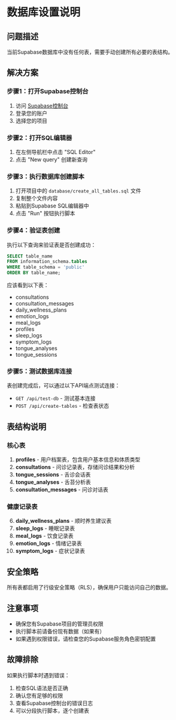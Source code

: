 # 数据库设置说明

## 问题描述
当前Supabase数据库中没有任何表，需要手动创建所有必要的表结构。

## 解决方案

### 步骤1：打开Supabase控制台
1. 访问 [Supabase控制台](https://supabase.com/dashboard)
2. 登录您的账户
3. 选择您的项目

### 步骤2：打开SQL编辑器
1. 在左侧导航栏中点击 "SQL Editor"
2. 点击 "New query" 创建新查询

### 步骤3：执行数据库创建脚本
1. 打开项目中的 `database/create_all_tables.sql` 文件
2. 复制整个文件内容
3. 粘贴到Supabase SQL编辑器中
4. 点击 "Run" 按钮执行脚本

### 步骤4：验证表创建
执行以下查询来验证表是否创建成功：

```sql
SELECT table_name 
FROM information_schema.tables 
WHERE table_schema = 'public' 
ORDER BY table_name;
```

应该看到以下表：
- consultations
- consultation_messages
- daily_wellness_plans
- emotion_logs
- meal_logs
- profiles
- sleep_logs
- symptom_logs
- tongue_analyses
- tongue_sessions

### 步骤5：测试数据库连接
表创建完成后，可以通过以下API端点测试连接：
- `GET /api/test-db` - 测试基本连接
- `POST /api/create-tables` - 检查表状态

## 表结构说明

### 核心表
1. **profiles** - 用户档案表，包含用户基本信息和体质类型
2. **consultations** - 问诊记录表，存储问诊结果和分析
3. **tongue_sessions** - 舌诊会话表
4. **tongue_analyses** - 舌苔分析表
5. **consultation_messages** - 问诊对话表

### 健康记录表
6. **daily_wellness_plans** - 顺时养生建议表
7. **sleep_logs** - 睡眠记录表
8. **meal_logs** - 饮食记录表
9. **emotion_logs** - 情绪记录表
10. **symptom_logs** - 症状记录表

## 安全策略
所有表都启用了行级安全策略（RLS），确保用户只能访问自己的数据。

## 注意事项
- 确保您有Supabase项目的管理员权限
- 执行脚本前请备份现有数据（如果有）
- 如果遇到权限错误，请检查您的Supabase服务角色密钥配置

## 故障排除
如果执行脚本时遇到错误：
1. 检查SQL语法是否正确
2. 确认您有足够的权限
3. 查看Supabase控制台的错误日志
4. 可以分段执行脚本，逐个创建表